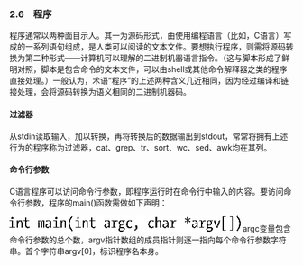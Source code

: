 ### 2.6　程序

程序通常以两种面目示人。其一为源码形式，由使用编程语言（比如，C语言）写成的一系列语句组成，是人类可以阅读的文本文件。要想执行程序，则需将源码转换为第二种形式——计算机可以理解的二进制机器语言指令。（这与脚本形成了鲜明对照，脚本是包含命令的文本文件，可以由shell或其他命令解释器之类的程序直接处理。）一般认为，术语“程序”的上述两种含义几近相同，因为经过编译和链接处理，会将源码转换为语义相同的二进制机器码。

#### 过滤器

从stdin读取输入，加以转换，再将转换后的数据输出到stdout，常常将拥有上述行为的程序称为过滤器，cat、grep、tr、sort、wc、sed、awk均在其列。

#### 命令行参数

C语言程序可以访问命令行参数，即程序运行时在命令行中输入的内容。要访问命令行参数，程序的main()函数需做如下声明：



![3.png](../images/3.png)
argc变量包含命令行参数的总个数，argv指针数组的成员指针则逐一指向每个命令行参数字符串。首个字符串argv[0]，标识程序名本身。

